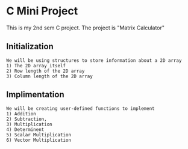 # C Mini Project 

This is my 2nd sem C project.
The project is "Matrix Calculator"

## Initialization

	We will be using structures to store information about a 2D array 
	1) The 2D array itself 
	2) Row length of the 2D array 
	3) Column length of the 2D array
## Implimentation
	We will be creating user-defined functions to implement 
	1) Addition
	2) Subtraction, 
	3) Multiplication
	4) Determinent
	5) Scalar Multiplication
	6) Vector Multiplication 
	
